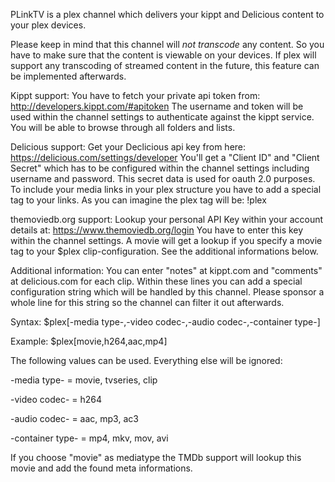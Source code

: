 PLinkTV is a plex channel which delivers your kippt and Delicious content to your plex
devices.

Please keep in mind that this channel will _not transcode_ any content. So you have to make sure
that the content is viewable on your devices. If plex will support any transcoding of streamed
content in the future, this feature can be implemented afterwards.

Kippt support:
You have to fetch your private api token from: http://developers.kippt.com/#apitoken
The username and token will be used within the channel settings to authenticate against the
kippt service. You will be able to browse through all folders and lists.

Delicious support:
Get your Declicious api key from here: https://delicious.com/settings/developer
You'll get a "Client ID" and "Client Secret" which has to be configured within the
channel settings including username and password. This secret data is used for oauth 2.0 purposes.
To include your media links in your plex structure you have to add a special tag to your
links. As you can imagine the plex tag will be: !plex

themoviedb.org support:
Lookup your personal API Key within your account details at: https://www.themoviedb.org/login
You have to enter this key within the channel settings. A movie will get a lookup if you specify
a movie tag to your $plex clip-configuration. See the additional informations below.

Additional information:
You can enter "notes" at kippt.com and "comments" at delicious.com for each clip. Within these
lines you can add a special configuration string which will be handled by this channel. Please sponsor
a whole line for this string so the channel can filter it out afterwards.

Syntax: $plex[-media type-,-video codec-,-audio codec-,-container type-]

Example: $plex[movie,h264,aac,mp4]

The following values can be used. Everything else will be ignored:

-media type- = movie, tvseries, clip

-video codec- = h264

-audio codec- = aac, mp3, ac3

-container type- = mp4, mkv, mov, avi

If you choose "movie" as mediatype the TMDb support will lookup this movie and add the found
meta informations.
